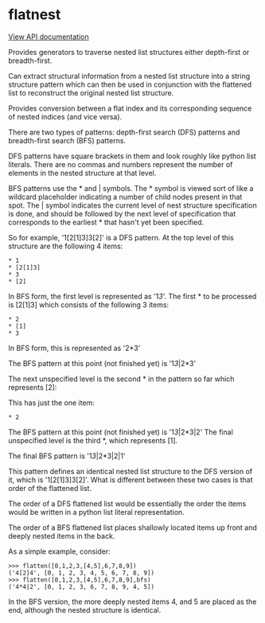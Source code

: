 # flatnest

[View API documentation](http://htmlpreview.github.io/?https://github.com/mmiguel6288code/flatnest/blob/master/docs/flatnest/index.html)

Provides generators to traverse nested list structures either depth-first or breadth-first.

Can extract structural information from a nested list structure into a string structure pattern which can then be used in conjunction with the flattened list to reconstruct the original nested list structure.

Provides conversion between a flat index and its corresponding sequence of nested indices (and vice versa).


There are two types of patterns: depth-first search (DFS) patterns and breadth-first search (BFS) patterns.

DFS patterns have square brackets in them and look roughly like python list literals. There are no commas and numbers represent the number of elements in the nested structure at that level.

BFS patterns use the * and | symbols. The * symbol is viewed sort of like a wildcard placeholder indicating a number of child nodes present in that spot.
The | symbol indicates the current level of nest structure specification is done, and should be followed by the next level of specification that corresponds to the earliest * that hasn't yet been specified.

So for example, '1[2[1]3]3[2]' is a DFS pattern.
At the top level of this structure are the following 4 items:

	* 1
	* [2[1]3]
	* 3
	* [2]

In BFS form, the first level is represented as '1*3*'.
The first * to be processed is [2[1]3] which consists of the following 3 items:

	* 2
	* [1]
	* 3

In BFS form, this is represented as '2*3'

The BFS pattern at this point (not finished yet) is '1*3*|2*3'

The next unspecified level is the second * in the pattern so far which represents [2]:

This has just the one item:

	* 2

The BFS pattern at this point (not finished yet) is '1*3*|2*3|2'
The final unspecified level is the third *, which represents [1].

The final BFS pattern is '1*3*|2*3|2|1'

This pattern defines an identical nested list structure to the DFS version of it, which is '1[2[1]3]3[2]'.
What is different between these two cases is that order of the flattened list.

The order of a DFS flattened list would be essentially the order the items would be written in a python list literal representation.

The order of a BFS flattened list places shallowly located items up front and deeply nested items in the back.

As a simple example, consider:

```
>>> flatten([0,1,2,3,[4,5],6,7,8,9])
('4[2]4', [0, 1, 2, 3, 4, 5, 6, 7, 8, 9])
>>> flatten([0,1,2,3,[4,5],6,7,8,9],bfs)
('4*4|2', [0, 1, 2, 3, 6, 7, 8, 9, 4, 5])
```

In the BFS version, the more deeply nested items 4, and 5 are placed as the end, although the nested structure is identical.

